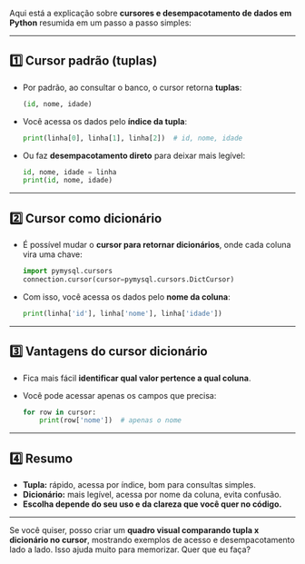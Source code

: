 Aqui está a explicação sobre **cursores e desempacotamento de dados em Python** resumida em um passo a passo simples:

---

## 1️⃣ Cursor padrão (tuplas)

* Por padrão, ao consultar o banco, o cursor retorna **tuplas**:

  ```python
  (id, nome, idade)
  ```
* Você acessa os dados pelo **índice da tupla**:

  ```python
  print(linha[0], linha[1], linha[2])  # id, nome, idade
  ```
* Ou faz **desempacotamento direto** para deixar mais legível:

  ```python
  id, nome, idade = linha
  print(id, nome, idade)
  ```

---

## 2️⃣ Cursor como dicionário

* É possível mudar o **cursor para retornar dicionários**, onde cada coluna vira uma chave:

  ```python
  import pymysql.cursors
  connection.cursor(cursor=pymysql.cursors.DictCursor)
  ```
* Com isso, você acessa os dados pelo **nome da coluna**:

  ```python
  print(linha['id'], linha['nome'], linha['idade'])
  ```

---

## 3️⃣ Vantagens do cursor dicionário

* Fica mais fácil **identificar qual valor pertence a qual coluna**.
* Você pode acessar apenas os campos que precisa:

  ```python
  for row in cursor:
      print(row['nome'])  # apenas o nome
  ```

---

## 4️⃣ Resumo

* **Tupla:** rápido, acessa por índice, bom para consultas simples.
* **Dicionário:** mais legível, acessa por nome da coluna, evita confusão.
* **Escolha depende do seu uso e da clareza que você quer no código.**

---

Se você quiser, posso criar um **quadro visual comparando tupla x dicionário no cursor**, mostrando exemplos de acesso e desempacotamento lado a lado. Isso ajuda muito para memorizar. Quer que eu faça?
